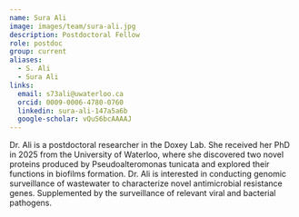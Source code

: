 ```yaml
---
name: Sura Ali
image: images/team/sura-ali.jpg
description: Postdoctoral Fellow
role: postdoc
group: current
aliases:
  - S. Ali
  - Sura Ali
links:
  email: s73ali@uwaterloo.ca
  orcid: 0009-0006-4780-0760
  linkedin: sura-ali-147a5a6b
  google-scholar: vQuS6bcAAAAJ
---
```


Dr. Ali is a postdoctoral researcher in the Doxey Lab. She received her PhD in 2025 from the University of Waterloo, where she discovered two novel proteins produced by Pseudoalteromonas tunicata and explored their functions in biofilms formation. Dr. Ali is interested in conducting genomic surveillance of wastewater to characterize novel antimicrobial resistance genes.  Supplemented by the surveillance of relevant viral and bacterial pathogens.
